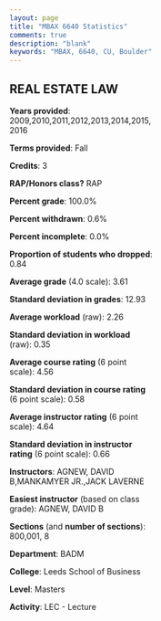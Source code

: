 ```yaml
---
layout: page
title: "MBAX 6640 Statistics"
comments: true
description: "blank"
keywords: "MBAX, 6640, CU, Boulder"
--- 
```

<head>
<script src="https://ajax.googleapis.com/ajax/libs/jquery/2.1.3/jquery.min.js"></script>
<script src="https://dl.dropboxusercontent.com/s/pc42nxpaw1ea4o9/highcharts.js?dl=0"></script>
<!-- <script src="../assets/js/highcharts.js"></script> -->
<style type="text/css">@font-face {
	font-family: "Bebas Neue";
	src: url(https://www.filehosting.org/file/details/544349/BebasNeue%20Regular.otf) format("opentype");
	}
	h1.Bebas { 
		font-family: "Bebas Neue", Verdana, Tahoma;
	}
</style>
</head>
<body>
	<div id="container" style="float: right; width: 45%; height: 88%; margin-left: 2.5%; margin-right: 2.5%;"></div>
	<script language="JavaScript">
		$(document).ready(function() {
		var chart = {type: 'column'};
		var title = {text: 'Grade Distribution'};
		var xAxis = {categories: ['A','B','C','D','F'],crosshair: true};
		var yAxis = {min: 0,title: {text: 'Percentage'}};
		var tooltip = {headerFormat: '<center><b><span style="font-size:20px">{point.key}</span></b></center>',
		               pointFormat: '<td style="padding:0"><b>{point.y:.1f}%</b></td>',
		               footerFormat: '</table>',shared: true,useHTML: true};
		var plotOptions = {column: {pointPadding: 0.0,borderWidth: 0}};  
		var credits = {enabled: false};var series= [{name: 'Percent',data: [63.56,36.44,0.0,0.0,0.0,]}];
		var json = {};
		json.chart = chart;
		json.title = title;
		json.tooltip = tooltip;
		json.xAxis = xAxis;
		json.yAxis = yAxis;  
		json.series = series;
		json.plotOptions = plotOptions;  
		json.credits = credits;
		$('#container').highcharts(json);
	});
	</script>
</body>
			   
## REAL ESTATE LAW

**Years provided**: 2009,2010,2011,2012,2013,2014,2015,2016

**Terms provided**: Fall

**Credits**: 3

**RAP/Honors class?** RAP

**Percent grade**: 100.0%

**Percent withdrawn**: 0.6%

**Percent incomplete**: 0.0%

**Proportion of students who dropped**: 0.84

**Average grade** (4.0 scale): 3.61

**Standard deviation in grades**: 12.93

**Average workload** (raw): 2.26

**Standard deviation in workload** (raw): 0.35

**Average course rating** (6 point scale): 4.56

**Standard deviation in course rating** (6 point scale): 0.58

**Average instructor rating** (6 point scale): 4.64

**Standard deviation in instructor rating** (6 point scale): 0.66

**Instructors**: AGNEW, DAVID B,MANKAMYER JR.,JACK LAVERNE

**Easiest instructor** (based on class grade): AGNEW, DAVID B

**Sections** (and **number of sections**): 800,001, 8

**Department**: BADM

**College**: Leeds School of Business

**Level**: Masters

**Activity**: LEC - Lecture